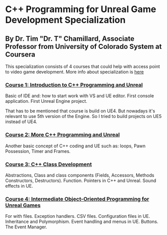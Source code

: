 # C++ Programming for Unreal Game Development Specialization
## By Dr. Tim "Dr. T" Chamillard, Associate Professor from  University of Colorado System at Coursera

This specialization consists of 4 courses that could help with access point to video game development. More info about specialization is [here](https://www.coursera.org/specializations/cplusplusunrealgamedevelopment)

### [Course 1: Introduction to C++ Programming and Unreal](/Course_1_Introduction/Introduction.md)

Basic of IDE and: how to start work with VS and UE editor. First console application. First Unreal Engine project. 

That has to be mentioned that course is build on UE4. But nowadays it's relevant to use 5th version of the Engine. So I tried to build projects on UE5 instead of UE4.

### [Course 2: More C++ Programming and Unreal](/Course_2_More_CPP_Programming_and_Unreal/More_Unreal.md)

Another basic concept of C++ coding and UE such as: loops, Pawn Possession, Timer and Frames. 

### [Course 3: C++ Class Development](/Course_3_Class_Development/Class_Development.md)

Abstractions, Class and class components (Fields, Accessors, Methods Constructors, Destructors). Function. Pointers in C++ and Unreal. Sound effects in UE.

### [Course 4: Intermediate Object-Oriented Programming for Unreal Games](/Course_4_OOP_for_Unreal/OOP_for_Unreal.md)

For with files. Exception handlers. CSV files. Configuration files in UE. Inheritance and Polymorphism. Event handling and menus in UE. Buttons. The Event Manager. 
